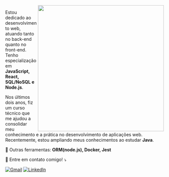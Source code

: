 
<img src="https://user-images.githubusercontent.com/74038190/229223263-cf2e4b07-2615-4f87-9c38-e37600f8381a.gif"  align="right" width="400" >
<p align="left"> 
  Estou dedicado ao desenvolvimento web, atuando tanto no back-end quanto no front-end. 
  Tenho especialização em <strong> JavaScript, React, SQL/NoSQL e Node.js</strong>.<br> 
  
  Nos últimos dois anos, fiz um curso técnico que me ajudou a consolidar meu conhecimento e a prática no desenvolvimento de aplicações web. 
  Recentemente, estou ampliando meus conhecimentos ao estudar <strong>Java</strong>.
</p>

<p align="left">
  💼 Outras ferramentas: <strong>ORM(node.js), Docker, Jest</strong>
</p>

<p align="left">
  💌 Entre em contato comigo! ⤵️
</p>

<p align="left">
  <a href="#" title="Gmail">
  <img src="https://img.shields.io/badge/-Gmail-FF0000?style=flat-square&labelColor=FF0000&logo=gmail&logoColor=white&link=nathansg907@gmail.com" alt="Gmail"/></a>
  <a href="#" title="LinkedIn">
  <img src="https://img.shields.io/badge/-Linkedin-0e76a8?style=flat-square&logo=Linkedin&logoColor=white&link=https://www.linkedin.com/in/nathasg/" alt="LinkedIn"/></a>

</p>

